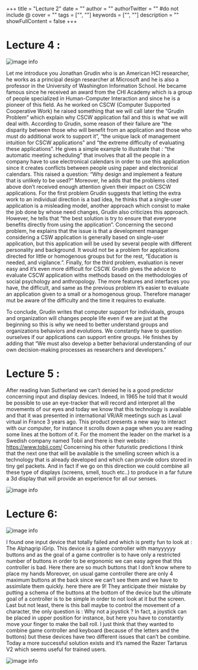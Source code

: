 +++
title = "Lecture 2"
date = ""
author = ""
authorTwitter = "" #do not include @
cover = ""
tags = ["", ""]
keywords = ["", ""]
description = ""
showFullContent = false
+++
# Lecture 4 :

![image info](/MyBlog/téléchargement.jfif)

Let me introduce you Jonathan Grudin who is an American HCI researcher, he works as a principal design researcher at Microsoft and he is also a professor in the University of Washington Information School. He became famous since he received an award from the CHI Academy which is a group of people specialized in Human-Computer Interaction and since he is a pioneer of this field. 
As he worked on CSCW (Computer Supported Cooperative Work) he  raised something that we will call later the “Grudin Problem” which explain why CSCW application fail and this is what we will deal with. According to Grudin, some reason of their failure are “the disparity between those who will benefit from an application and those who must do additional work to support it”, “the unique lack of management intuition for CSCW applications” and “the extreme difficulty of evaluating these applications”. He gives a simple example to illustrate that : “the automatic meeting scheduling” that involves that all the people in a company have to use electronical calendars in order to use this application since it creates conflicts between people using paper and electronical calendars. This raised a question: “Why design and implement a feature that is unlikely to be used?”
Moreover, he adds that the problems cited above don’t received enough attention given their impact on CSCW applications. For the first problem Grudin suggests that letting the extra work to an individual direction is a bad idea, he thinks that a single-user application is a misleading model, another approach which consist to make the job done by whose need changes, Grudin also criticizes this approach. However, he tells that “the best solution is try to ensure that everyone benefits directly from using the application”.
Concerning the second problem, he explains that the issue is that a development manager considering a CSW application is generally based on single-user application, but this application will be used by several people with different personality and background. It would not be a problem for applications directed for little or homogenous groups but for the rest, “Education is needed, and vigilance.”.
Finally, for the third problem, evaluation is never easy and it’s even more difficult for CSCW. Grudin gives the advice to evaluate CSCW application withs methods based on the methodologies of social psychology and anthropology. The more features and interfaces you have, the difficult, and same as the previous problem it’s easier to evaluate an application given to a small or a homogenous group. Therefore manager mut be aware of the difficulty and the time it requires to evaluate. 

To conclude, Grudin writes that computer support for individuals, groups and organization will changes people life even if we are just at the beginning so this is why we need to better understand groups and organizations behaviors and evolutions. We constantly have to question ourselves if our applications can support entire groups. He finishes by adding that “We must also develop a better behavioral understanding of our own decision-making processes as researchers and developers.”

# Lecture 5 : 


After reading Ivan Sutherland we can’t denied he is a good predictor concerning input and display devices. Indeed, in 1965 he told that it would be possible to use an eye-tracker that will record and interpret all the movements of our eyes and today we know that this technology is available and that it was presented in international VR/AR meetings such as Laval virtual in France 3 years ago. This product presents a new way to interact with our computer, for instance it scrolls down a page when you are reading some lines at the bottom of it. For the moment the leader on the market is a Swedish company named Tobii and there is their website : https://www.tobii.com/
Concerning his other futuristic predictions I think that the next one that will be available is the smelling screen which is a technology that is already developed and which can provide odors stored in tiny gel packets.
And in fact if we go on this direction we could combine all these type of displays (screens, smell, touch etc..) to produce in a far future a 3d display that will provide an experience for all our senses.

![image info](/MyBlog/eye_tracker.jpg)

# Lecture 6:

![image info](/MyBlog/04tkg6TCvdg7najSeckvAoZ.1569508302.fit_lim.fit_lim.size_1000x99999.jpg)

I found one input device that totally failed and which is pretty fun to look at : The Alphagrip iGrip. This device is a game controller with manyyyyyy buttons and as the goal of a game controller is to have only a restricted number of buttons in order to be ergonomic we can easy agree that this controller is bad. Here there are so much buttons that I don’t know where to place my hands
Moreover, on usual game controller there are only 4 maximum buttons at the back since we can’t see them and we have to assimilate them quickly. here there are 9! They anticipate their mistake by putting a schema of the buttons at the bottom of the device but the ultimate goal of a controller is to be simple in order to not look at it but the screen.
Last but not least, there is this ball maybe to control the movement of a character, the only question is : Why not a joystick ? In fact, a joystick can be placed in upper position for instance, but here you have to constantly move your finger to make the ball roll.
I just think that they wanted to combine game controller and keyboard (because of the letters and the buttons) but these devices have two different issues that can’t be combine.
Today a more successful solution exists and it’s named the Razer Tartarus V2 which seems useful for trained users.


![image info](/MyBlog/téléchargement.jpg)
